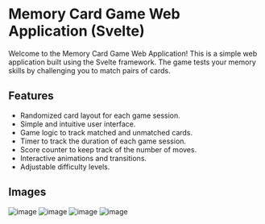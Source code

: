 # Memory Card Game Web Application (Svelte)

Welcome to the Memory Card Game Web Application! This is a simple web application built using the Svelte framework. The game tests your memory skills by challenging you to match pairs of cards.

## Features

- Randomized card layout for each game session.
- Simple and intuitive user interface.
- Game logic to track matched and unmatched cards.
- Timer to track the duration of each game session.
- Score counter to keep track of the number of moves.
- Interactive animations and transitions.
- Adjustable difficulty levels.

## Images

![image](https://github.com/andreipintilie/memory-card-game-svelte/assets/59415893/63ef107a-8a7e-46a4-bfde-4ffdb4d8ba21)
![image](https://github.com/andreipintilie/memory-card-game-svelte/assets/59415893/ab905531-cbe5-4345-aa0f-463c3d8f1080)
![image](https://github.com/andreipintilie/memory-card-game-svelte/assets/59415893/513214c1-0d42-4bfd-a210-c823d9001946)
![image](https://github.com/andreipintilie/memory-card-game-svelte/assets/59415893/44ec9641-e0c4-4f83-88c5-00068efdda93)
